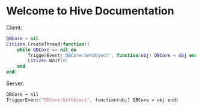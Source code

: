 # Welcome to Hive Documentation

Client:
```lua
QBCore = nil
Citizen.CreateThread(function() 
	while QBCore == nil do
		TriggerEvent('QBCore:GetObject', function(obj) QBCore = obj end)
		Citizen.Wait(0)
	end
end)
```

Server:
```perl
QBCore = nil
TriggerEvent('QBCore:GetObject', function(obj) QBCore = obj end)
```